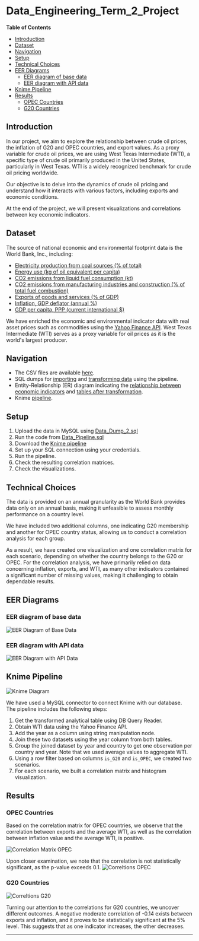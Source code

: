 # Data_Engineering_Term_2_Project

**Table of Contents**
- [Introduction](#introduction)
- [Dataset](#dataset)
- [Navigation](#navigation)
- [Setup](#setup)
- [Technical Choices](#technical-choices)
- [EER Diagrams](#eer-diagrams)
  - [EER diagram of base data](#eer-diagram-of-base-data)
  - [EER diagram with API data](#eer-diagram-with-api-data)
- [Knime Pipeline](#knime-pipeline)
- [Results](#results)
  - [OPEC Countries](#opec-countries)
  - [G20 Countries](#g20-countries)

## Introduction

In our project, we aim to explore the relationship between crude oil prices, the inflation of G20 and OPEC countries, and export values. As a proxy variable for crude oil prices, we are using West Texas Intermediate (WTI), a specific type of crude oil primarily produced in the United States, particularly in West Texas. WTI is a widely recognized benchmark for crude oil pricing worldwide.

Our objective is to delve into the dynamics of crude oil pricing and understand how it interacts with various factors, including exports and economic conditions.

At the end of the project, we will present visualizations and correlations between key economic indicators.

## Dataset

The source of national economic and environmental footprint data is the World Bank, Inc., including:
- [Electricity production from coal sources (% of total)](https://data.worldbank.org/indicator/EG.ELC.COAL.ZS)
- [Energy use (kg of oil equivalent per capita)](https://data.worldbank.org/indicator/EG.USE.PCAP.KG.OE)
- [CO2 emissions from liquid fuel consumption (kt)](https://data.worldbank.org/indicator/EN.ATM.CO2E.LF.KT)
- [CO2 emissions from manufacturing industries and construction (% of total fuel combustion)](https://data.worldbank.org/indicator/EN.CO2.MANF.ZS)
- [Exports of goods and services (% of GDP)](https://data.worldbank.org/indicator/NE.EXP.GNFS.ZS)
- [Inflation, GDP deflator (annual %)](https://data.worldbank.org/indicator/NY.GDP.DEFL.KD.ZG)
- [GDP per capita, PPP (current international $)](https://data.worldbank.org/indicator/NY.GDP.PCAP.PP.CD)

We have enriched the economic and environmental indicator data with real asset prices such as commodities using the [Yahoo Finance API](https://developer.yahoo.com/api/). West Texas Intermediate (WTI) serves as a proxy variable for oil prices as it is the world's largest producer.

## Navigation

- The CSV files are available [here](link-to-csv-files).
- SQL dumps for [importing](https://github.com/Iandrewburg/Data_Engineering_Term_2_Project/blob/main/Data_Dump_2.sql) and [transforming data](https://github.com/Iandrewburg/Data_Engineering_Term_2_Project/blob/main/Data_Pipeline.sql) using the pipeline.
- Entity-Relationship (ER) diagram indicating the [relationship between economic indicators](https://github.com/Iandrewburg/Data_Engineering_Term_2_Project/blob/main/ER_Indicators.png) and [tables after transformation](https://github.com/Iandrewburg/Data_Engineering_Term_2_Project/blob/main/ER_Indicators_Stock.png).
- Knime [pipeline](https://github.com/Iandrewburg/Data_Engineering_Term_2_Project/blob/main/Project2_DE1_Knime.knwf).

## Setup

1. Upload the data in MySQL using [Data_Dump_2.sql](https://github.com/Iandrewburg/Data_Engineering_Term_2_Project/blob/main/Data_Dump_2.sql)
2. Run the code from [Data_Pipeline.sql](https://github.com/Iandrewburg/Data_Engineering_Term_2_Project/blob/main/Data_Pipeline.sql)
3. Download the [Knime pipeline](https://github.com/Iandrewburg/Data_Engineering_Term_2_Project/blob/main/Project2_DE1_Knime.knwf)
4. Set up your SQL connection using your credentials.
5. Run the pipeline.
6. Check the resulting correlation matrices.
7. Check the visualizations.

## Technical Choices

The data is provided on an annual granularity as the World Bank provides data only on an annual basis, making it unfeasible to assess monthly performance on a country level.

We have included two additional columns, one indicating G20 membership and another for OPEC country status, allowing us to conduct a correlation analysis for each group.

As a result, we have created one visualization and one correlation matrix for each scenario, depending on whether the country belongs to the G20 or OPEC. For the correlation analysis, we have primarily relied on data concerning inflation, exports, and WTI, as many other indicators contained a significant number of missing values, making it challenging to obtain dependable results.

## EER Diagrams

### EER diagram of base data
![EER Diagram of Base Data](https://github.com/Iandrewburg/Data_Engineering_Term_2_Project/blob/main/ER_Indicators.png)

### EER diagram with API data
![EER Diagram with API Data](https://github.com/Iandrewburg/Data_Engineering_Term_2_Project/blob/main/ER_Indicators_Stock.png)

## Knime Pipeline
![Knime Diagram](https://github.com/Iandrewburg/Data_Engineering_Term_2_Project/blob/main/knime_pipeline.png)

We have used a MySQL connector to connect Knime with our database. The pipeline includes the following steps:

1. Get the transformed analytical table using DB Query Reader.
2. Obtain WTI data using the Yahoo Finance API.
3. Add the year as a column using string manipulation node.
4. Join these two datasets using the year column from both tables.
5. Group the joined dataset by year and country to get one observation per country and year. Note that we used average values to aggregate WTI.
6. Using a row filter based on columns `is_G20` and `is_OPEC`, we created two scenarios.
7. For each scenario, we built a correlation matrix and histogram visualization.

## Results

### OPEC Countries

Based on the correlation matrix for OPEC countries, we observe that the correlation between exports and the average WTI, as well as the correlation between inflation value and the average WTI, is positive.

![Correlation Matrix OPEC](https://github.com/Iandrewburg/Data_Engineering_Term_2_Project/blob/main/corr1.png)

Upon closer examination, we note that the correlation is not statistically significant, as the p-value exceeds 0.1.
![Correltions OPEC](https://github.com/Iandrewburg/Data_Engineering_Term_2_Project/blob/main/cor2.png)

### G20 Countries
![Correltions G20](https://github.com/Iandrewburg/Data_Engineering_Term_2_Project/blob/main/cor3.png)

Turning our attention to the correlations for G20 countries, we uncover different outcomes. A negative moderate correlation of -0.14 exists between exports and inflation, and it proves to be statistically significant at the 5% level. This suggests that as one indicator increases, the other decreases.

-------------------
